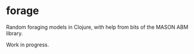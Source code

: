 # forage
Random foraging models in Clojure, with help from bits of the MASON ABM library.

Work in progress.

<!-- (Preliminary work appeared in the foond repo.) -->
